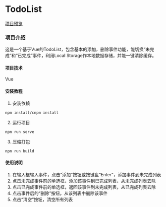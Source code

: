 
# TodoList
[项目预览](https://hymanchoi.github.io/TodoList/dist/index.html)

### 项目介绍
这是一个基于Vue的TodoList，包含基本的添加，删除事件功能，能切换“未完成”和“已完成”事件，利用Local Storage作本地数据存储，并能一键清除缓存。

#### 项目技术
Vue

#### 安装教程
1. 安装依赖
```
npm install/cnpm install
```
2. 运行项目
```
npm run serve
```
3. 压缩打包
```
npm run build
```

#### 使用说明

1. 在输入框输入事件，点击“添加”按钮或按键盘“Enter”，添加事件到未完成列表
2. 点击未完成事件前的单选框，添加该事件到已完成列表，从未完成列表去除
3. 点击已完成事件前的单选框，返回该事件到未完成列表，从已完成列表去除
4. 点击事件后的“删除”按钮，从该列表中删除该事件
5. 点击“清空”按钮，清空所有列表
